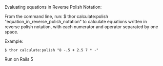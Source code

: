 Evaluating equations in Reverse Polish Notation:

From the command line, run: 
	$ thor calculate:polish "equation_in_reverse_polish_notation"
to calculate equations written in reverse polish notation, with each numerator and operator separated by one space.

Example:
	
	$ thor calculate:polish "8 -.5 + 2.5 7 * -"

Run on Rails 5